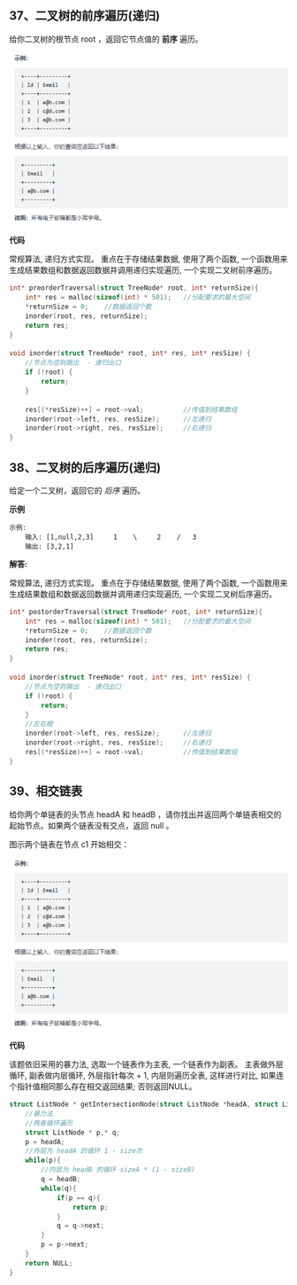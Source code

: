 ## 37、二叉树的前序遍历(递归)

给你二叉树的根节点 root ，返回它节点值的 **前序** 遍历。

![img](img/clipboard-16354244282681.png)

**代码**

常规算法, 递归方式实现。 重点在于存储结果数据, 使用了两个函数, 一个函数用来生成结果数组和数据返回数据并调用递归实现遍历, 一个实现二叉树前序遍历。

```c
int* preorderTraversal(struct TreeNode* root, int* returnSize){
    int* res = malloc(sizeof(int) * 501);   //分配要求的最大空间
    *returnSize = 0;    //数据返回个数
    inorder(root, res, returnSize);
    return res;
}

void inorder(struct TreeNode* root, int* res, int* resSize) {
    //节点为空则跳出  - 递归出口
    if (!root) {
        return;
    }

    res[(*resSize)++] = root->val;          //传值到结果数组
    inorder(root->left, res, resSize);      //左递归
    inorder(root->right, res, resSize);     //右递归
}
```





## 38、二叉树的后序遍历(递归)

给定一个二叉树，返回它的 *后序* 遍历。

**示例**

```
示例:
	输入: [1,null,2,3]     1    \     2    /   3 
	输出: [3,2,1]
```

**解答:**

常规算法, 递归方式实现。 重点在于存储结果数据, 使用了两个函数, 一个函数用来生成结果数组和数据返回数据并调用递归实现遍历, 一个实现二叉树后序遍历。

```c
int* postorderTraversal(struct TreeNode* root, int* returnSize){
    int* res = malloc(sizeof(int) * 501);   //分配要求的最大空间
    *returnSize = 0;    //数据返回个数
    inorder(root, res, returnSize);
    return res;
}

void inorder(struct TreeNode* root, int* res, int* resSize) {
    //节点为空则跳出  - 递归出口
    if (!root) {
        return;
    }
    //左右根
    inorder(root->left, res, resSize);      //左递归
    inorder(root->right, res, resSize);     //右递归
    res[(*resSize)++] = root->val;          //传值到结果数组
}
```





## 39、相交链表

给你两个单链表的头节点 headA 和 headB ，请你找出并返回两个单链表相交的起始节点。如果两个链表没有交点，返回 null 。

图示两个链表在节点 c1 开始相交：

![img](img/clipboard-16354244282681.png)

**代码**

该题依旧采用的暴力法, 选取一个链表作为主表, 一个链表作为副表。 主表做外层循环, 副表做内层循环, 外层指针每次 + 1, 内层则遍历全表, 这样进行对比, 如果连个指针值相同那么存在相交返回结果; 否则返回NULL。

```c
struct ListNode * getIntersectionNode(struct ListNode *headA, struct ListNode *headB) {
    //暴力法
    //两者循环遍历
    struct ListNode * p,* q;
    p = headA;
    //外层为 headA 的循环 1 - size次
    while(p){
        //内层为 headB 的循环 sizeA * (1 - sizeB)
        q = headB;
        while(q){
            if(p == q){
                return p;
            }
            q = q->next;
        }
        p = p->next;
    }
    return NULL;
}
```



